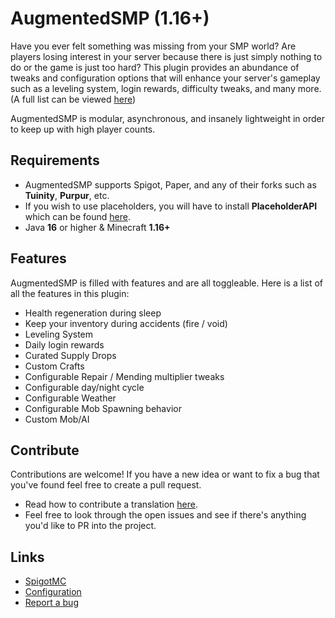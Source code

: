 
# AugmentedSMP (1.16+)

Have you ever felt something was missing from your SMP world? Are players losing interest in your server because there is just simply nothing to do or the game is just too hard? This plugin provides an abundance of tweaks and configuration options that will enhance your server's gameplay such as a leveling system, login rewards, difficulty tweaks, and many more. (A full list can be viewed [here][more-tweaks])

AugmentedSMP is modular, asynchronous, and insanely lightweight in order to keep up with high player counts.

## Requirements

 - AugmentedSMP supports Spigot, Paper, and any of their forks such as **Tuinity**, **Purpur**, etc.
 - If you wish to use placeholders, you will have to install **PlaceholderAPI** which can be found [here][link-papi].
 - Java **16** or higher & Minecraft **1.16+**

## Features

AugmentedSMP is filled with features and are all toggleable. Here is a list of all the features in this plugin:

- Health regeneration during sleep
- Keep your inventory during accidents (fire / void)
- Leveling System 
- Daily login rewards
- Curated Supply Drops
- Custom Crafts
- Configurable Repair / Mending multiplier tweaks
- Configurable day/night cycle
- Configurable Weather
- Configurable Mob Spawning behavior
- Custom Mob/AI


## Contribute

Contributions are welcome! If you have a new idea or want to fix a bug that you've found feel free to create a pull request.
  - Read how to contribute a translation [here][link-translation].
  - Feel free to look through the open issues and see if there's anything you'd like to PR into the project.

## Links

  - [SpigotMC][link-spigotmc]
  - [Configuration][link-config]
  - [Report a bug][link-bugs]

[more-tweaks]: <#Features> "Link to feature"
[link-papi]: <https://www.spigotmc.org/resources/placeholderapi.6245/> "PlaceholderAPI website"
[link-translation]: <https://github.com/RiceCX/AugmentedSMP/TRANSLATIONS.md> "Translation Tutorial"
[link-spigotmc]: <https://github.com/RiceCX/AugmentedSMP/TRANSLATIONS.md> "Translation Tutorial"
[link-config]: <https://github.com/RiceCX/AugmentedSMP/CONFIG.md> "Config Tutorial"
[link-bugs]: <https://github.com/RiceCX/AugmentedSMP/issues> "Github Issues"
